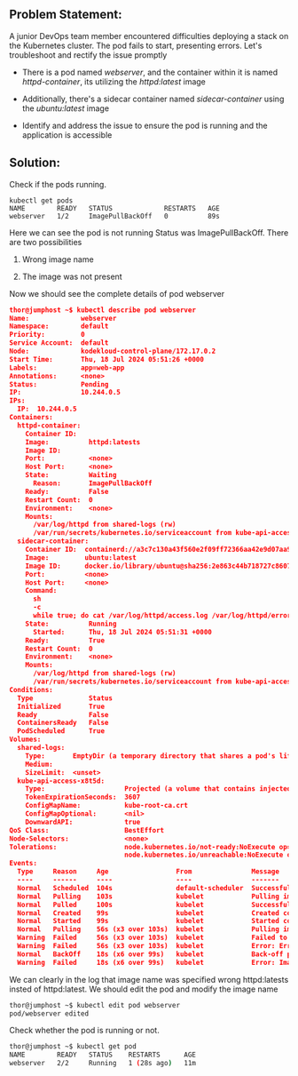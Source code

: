## Problem Statement:

 A junior DevOps team member encountered difficulties deploying a stack on the Kubernetes cluster. The pod fails to start, presenting errors. Let's troubleshoot and rectify the issue promptly

- There is a pod named *webserver*, and the container within it is named *httpd-container*, its utilizing the *httpd:latest* image

 - Additionally, there's a sidecar container named *sidecar-container* using the *ubuntu:latest* image

 - Identify and address the issue to ensure the pod is running and the application is accessible

## Solution:

Check if the pods running.

```
kubectl get pods
NAME        READY   STATUS             RESTARTS   AGE
webserver   1/2     ImagePullBackOff   0          89s
```

 Here we can see the pod is not running Status was ImagePullBackOff. There are two possibilities

 1. Wrong image name

 2. The image was not present

 Now we should see the complete details of pod webserver

```json
thor@jumphost ~$ kubectl describe pod webserver 
Name:             webserver
Namespace:        default
Priority:         0
Service Account:  default
Node:             kodekloud-control-plane/172.17.0.2
Start Time:       Thu, 18 Jul 2024 05:51:26 +0000
Labels:           app=web-app
Annotations:      <none>
Status:           Pending
IP:               10.244.0.5
IPs:
  IP:  10.244.0.5
Containers:
  httpd-container:
    Container ID:   
    Image:          httpd:latests
    Image ID:       
    Port:           <none>
    Host Port:      <none>
    State:          Waiting
      Reason:       ImagePullBackOff
    Ready:          False
    Restart Count:  0
    Environment:    <none>
    Mounts:
      /var/log/httpd from shared-logs (rw)
      /var/run/secrets/kubernetes.io/serviceaccount from kube-api-access-x8t5d (ro)
  sidecar-container:
    Container ID:  containerd://a3c7c130a43f560e2f09ff72366aa42e9d07aa9818ae636be44dbf5105517161
    Image:         ubuntu:latest
    Image ID:      docker.io/library/ubuntu@sha256:2e863c44b718727c860746568e1d54afd13b2fa71b160f5cd9058fc436217b30
    Port:          <none>
    Host Port:     <none>
    Command:
      sh
      -c
      while true; do cat /var/log/httpd/access.log /var/log/httpd/error.log; sleep 30; done
    State:          Running
      Started:      Thu, 18 Jul 2024 05:51:31 +0000
    Ready:          True
    Restart Count:  0
    Environment:    <none>
    Mounts:
      /var/log/httpd from shared-logs (rw)
      /var/run/secrets/kubernetes.io/serviceaccount from kube-api-access-x8t5d (ro)
Conditions:
  Type              Status
  Initialized       True 
  Ready             False 
  ContainersReady   False 
  PodScheduled      True 
Volumes:
  shared-logs:
    Type:       EmptyDir (a temporary directory that shares a pod's lifetime)
    Medium:     
    SizeLimit:  <unset>
  kube-api-access-x8t5d:
    Type:                    Projected (a volume that contains injected data from multiple sources)
    TokenExpirationSeconds:  3607
    ConfigMapName:           kube-root-ca.crt
    ConfigMapOptional:       <nil>
    DownwardAPI:             true
QoS Class:                   BestEffort
Node-Selectors:              <none>
Tolerations:                 node.kubernetes.io/not-ready:NoExecute op=Exists for 300s
                             node.kubernetes.io/unreachable:NoExecute op=Exists for 300s
Events:
  Type     Reason     Age                 From               Message
  ----     ------     ----                ----               -------
  Normal   Scheduled  104s                default-scheduler  Successfully assigned default/webserver to kodekloud-control-plane
  Normal   Pulling    103s                kubelet            Pulling image "ubuntu:latest"
  Normal   Pulled     100s                kubelet            Successfully pulled image "ubuntu:latest" in 3.536798142s (3.536807827s including waiting)
  Normal   Created    99s                 kubelet            Created container sidecar-container
  Normal   Started    99s                 kubelet            Started container sidecar-container
  Normal   Pulling    56s (x3 over 103s)  kubelet            Pulling image "httpd:latests"
  Warning  Failed     56s (x3 over 103s)  kubelet            Failed to pull image "httpd:latests": rpc error: code = NotFound desc = failed to pull and unpack image "docker.io/library/httpd:latests": failed to resolve reference "docker.io/library/httpd:latests": docker.io/library/httpd:latests: not found
  Warning  Failed     56s (x3 over 103s)  kubelet            Error: ErrImagePull
  Normal   BackOff    18s (x6 over 99s)   kubelet            Back-off pulling image "httpd:latests"
  Warning  Failed     18s (x6 over 99s)   kubelet            Error: ImagePullBackOff
```

 We can clearly in the log that image name was specified wrong httpd:latests insted of httpd:latest. We should edit the pod and modify the image name

```bash
thor@jumphost ~$ kubectl edit pod webserver
pod/webserver edited
```

 Check whether the pod is running or not.

```bash
thor@jumphost ~$ kubectl get pod
NAME        READY   STATUS    RESTARTS      AGE
webserver   2/2     Running   1 (28s ago)   11m
```
